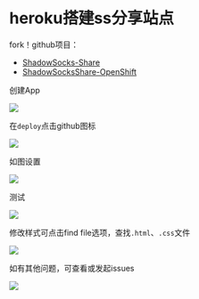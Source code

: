 # heroku搭建ss分享站点

fork！github项目：

* [ShadowSocks-Share](https://github.com/zc-zh-001/ShadowSocks-Share)
* [ShadowSocksShare-OpenShift](https://github.com/the0demiurge/ShadowSocksShare-OpenShift)

创建App

<!-- ![](https://ipfs.io/ipfs/QmUXxiPhVKLX446nyc7Z6pdSw8WQ8F1wA37sBnSfC7wCgM?3.png) -->

![](https://i.postimg.cc/NFKxzR93/2018-04-29-195722.png)

在`deploy`点击github图标

<!-- ![](https://ipfs.io/ipfs/Qmd1K1ZU8EsF8mXi9hevXBMMTdb8U45a5G7gZE36ufdJYm?1.png) -->

![](https://i.postimg.cc/7hJgVDjD/2018-04-29-200459.png)

如图设置

<!-- ![](https://ipfs.io/ipfs/QmYJwnhwpqswgePB4i3HEqYtdAefHcu8ZzuTd1wUWzTRpY?2.png) -->

![](https://i.postimg.cc/gJnMfC1t/2018-04-29-200843-1.png)

测试

<!-- ![](https://ipfs.io/ipfs/QmaGX1PxhzqxFkVxfwb4VXGrK4RESZSuMfC8FBXapjbpAh?3.png) -->

![](https://i.postimg.cc/SKKV90QQ/2018-04-29-201525.png)

修改样式可点击find file选项，查找`.html`、`.css`文件

<!-- ![](https://ipfs.io/ipfs/QmdowFYWqJ9RnDYGkRxVPm3w2Z9xZp3NE23AsRoNzkZ25T?3.png) -->

![](https://i.postimg.cc/SN7GtQJN/2018-04-29-201800.png)

如有其他问题，可查看或发起issues

<!-- ![](https://ipfs.io/ipfs/QmeFUMF4SCtyzbmWExpvp4MbdpgbxCgcT12Sn4kLG7KBoZ?3.png) -->

![](https://i.postimg.cc/CKtCfz6J/2018-04-29-202117.png)
